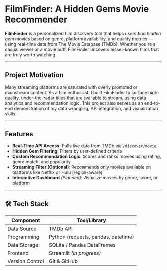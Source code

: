 # FilmFinder: A Hidden Gems Movie Recommender

**FilmFinder** is a personalized film discovery tool that helps users find *hidden gem* movies based on genre, platform availability, and quality metrics — using real-time data from The Movie Database (TMDb). Whether you're a casual viewer or a movie buff, FilmFinder uncovers lesser-known films that are truly worth watching.

---

## Project Motivation

Many streaming platforms are saturated with overly promoted or mainstream content. As a film enthusiast, I built FilmFinder to surface high-quality, under-the-radar titles that are available to stream, using data analytics and recommendation logic. This project also serves as an end-to-end demonstration of my data wrangling, API integration, and visualization skills.

---

## Features

- **Real-Time API Access**: Pulls live data from TMDb via `/discover/movie`
- **Hidden Gem Filtering**: Filters by user-defined criteria
- **Custom Recommendation Logic**: Scores and ranks movies using rating, genre match, and popularity
- **Streaming Filter (Optional)**: Recommends only movies available on platforms like Netflix or Hulu (region-aware)
- **Interactive Dashboard** *(Planned)*: Visualize movies by genre, score, or platform

---

## 🛠️ Tech Stack

| Component      | Tool/Library            |
|----------------|--------------------------|
| Data Source    | [TMDb API](https://developer.themoviedb.org/) |
| Programming    | Python (requests, pandas, datetime) |
| Data Storage   | SQLite / Pandas DataFrames |
| Frontend       | Streamlit *(in progress)* |
| Version Control| Git & GitHub |
